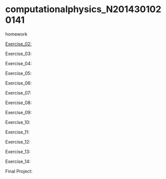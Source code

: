 # computationalphysics_N2014301020141
homework

[Exercise_02:](https://github.com/laymiracle/computationalphysics_N2014301020141/blob/master/lijinhong.py)

Exercise_03:

Exercise_04:

Exercise_05:

Exercise_06:

Exercise_07:

Exercise_08:

Exercise_09:

Exercise_10:

Exercise_11:

Exercise_12:

Exercise_13:

Exercise_14:

Final Project:
